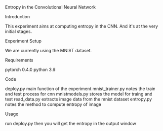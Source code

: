 Entropy in the Convolutional Neural Network

Introduction

This experiment aims at computing entropy in the CNN. And it's at the very initial stages.

Experiment Setup

We are currently using the  MNIST dataset. 

Requirements

pytorch 0.4.0
python 3.6

Code

deploy.py main function of the experiment
mnist_trainer.py  notes the train and test process for cnn
mnistmodels.py  stores the model for traing and test
read_data.py  extracts image data from the mnist dataset
entropy.py  notes the method to compute entropy of image

Usage

run deploy.py then you will get the entropy in the output window
